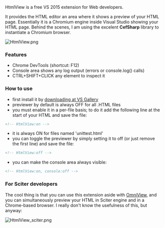 HtmlView is a free VS 2015 extension for Web developers.

It provides the HTML editor an area where it shows a preview of your HTML page. Essentially it is a Chromium engine inside Visual Studio showing your HTML page. Behind the scenes, I am using the excelent **CefSharp** library to instantiate a Chromium browser.

![HtmlView.png](/Content/BlogCDN/HtmlView.png)

### Features

- Chrome DevTools (shortcut: F12)
- Console area shows any log output (errors or console.log() calls)
- CTRL+SHIFT+CLICK any element to inspect it

### How to use

- first install it by [downloading at VS Gallery](https://marketplace.visualstudio.com/items?itemName=RamonFMendes.HtmlView)
- previewer by default is always OFF for all .HTML files
- you must enable it in a per-file basis; to do it add the following line at the start of your HTML and save the file:

```HTML
<!-- HtmlView:on -->
```

- it is always ON for files named 'unittest.html'
- you can toggle the previewer by simply setting it to off (or just remove the first line) and save the file:

```HTML
<!-- HtmlView:off -->
```

- you can make the console area always visible:

```HTML
<!-- HtmlView:on, console:off -->
```

### For Sciter developers

The cool thing is that you can use this extension aside with [OmniView](/Home/Post/OmniView), and you can simultaneously preview your HTML in Sciter engine and in a Chrome-based browser. I really don't know the usefulness of this, but anyway:

![HtmlView_sciter.png](../../Content/BlogCDN/HtmlView_sciter.png)